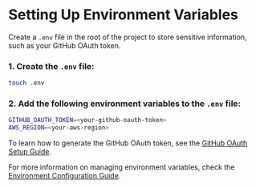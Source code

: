 # **Setting Up Environment Variables**

Create a `.env` file in the root of the project to store sensitive information, such as your GitHub OAuth token.

### **1. Create the `.env` file**:

  ```bash
  touch .env
  ```

### **2. Add the following environment variables** to the `.env` file:

```bash
GITHUB_OAUTH_TOKEN=<your-github-oauth-token>
AWS_REGION=<your-aws-region>
```

To learn how to generate the GitHub OAuth token, see the [GitHub OAuth Setup Guide](../ci-cd/github-oauth.md).

For more information on managing environment variables, check the [Environment Configuration Guide](../configuration/environment.md).
